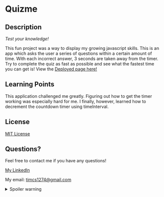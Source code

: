 # Quizme

## Description

*Test your knowledge!*

This fun project was a way to display my growing javascript skills. This is an app which asks the user a series of questions within a certain amount of time. With each incorrect answer, 3 seconds are taken away from the timer. Try to complete the quiz as fast as possible and see what the fastest time you can get is! View the [Deployed page here!](https://timcs1274.github.io/Quizme/)


## Learning Points

This application challenged me greatly. Figuring out how to get the timer working was especially hard for me. I finally, however, learned how to decrement the countdown timer using timeInterval.


## License

[MIT License](license)


## Questions?

Feel free to contact me if you have any questions!

[My LinkedIn](https://www.linkedin.com/in/timsasse/)

My email: timcs1274@gmail.com

<details>
  <summary>Spoiler warning</summary>
  yo
  <summary>Spoiler warning</summary>
  yo1
  <summary>Spoiler warning</summary>
  yo2
  <summary>Spoiler warning</summary>
  yo3
  Spoiler text. Note that it's important to have a space after the summary tag. You should be able to write any markdown you want inside the `<details>` tag... just make sure you close `<details>` afterward.
  

</details>
